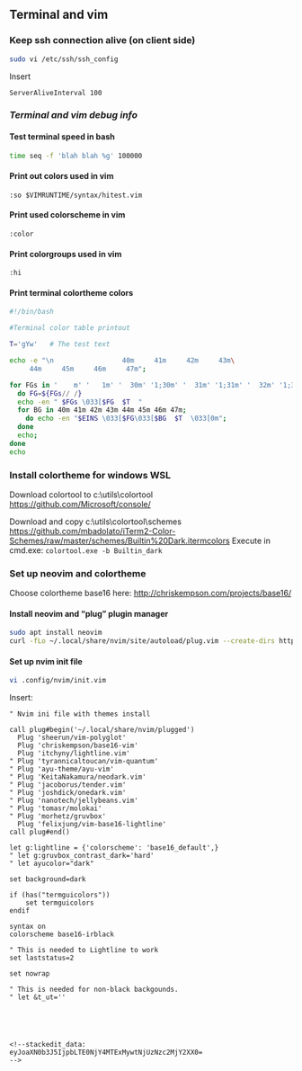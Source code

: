 
## Terminal and vim

### Keep ssh connection alive (on client side)
``` Bash
sudo vi /etc/ssh/ssh_config
```
Insert
```
ServerAliveInterval 100
```

### _Terminal and vim debug info_
#### Test terminal speed in bash
``` Bash
time seq -f 'blah blah %g' 100000
```
#### Print out colors used in vim
``` vim
:so $VIMRUNTIME/syntax/hitest.vim
```
#### Print used colorscheme in vim
``` vim
:color
```
#### Print colorgroups used in vim
``` vim
:hi
```
#### Print terminal  colortheme colors
``` Bash
#!/bin/bash

#Terminal color table printout

T='gYw'   # The test text

echo -e "\n                 40m     41m     42m     43m\
     44m     45m     46m     47m";

for FGs in '    m' '   1m' '  30m' '1;30m' '  31m' '1;31m' '  32m' '1;32m' '  33m' '1;33m' '  34m' '1;34m' '  35m' '1;35m'  '  36m' '1;36m' '  37m' '1;37m';
  do FG=${FGs// /}
  echo -en " $FGs \033[$FG  $T  "
  for BG in 40m 41m 42m 43m 44m 45m 46m 47m;
    do echo -en "$EINS \033[$FG\033[$BG  $T  \033[0m";
  done
  echo;
done
echo
```
### Install colortheme for windows WSL
Download colortool to c:\utils\colortool
https://github.com/Microsoft/console/

Download and copy c:\utils\colortool\schemes
https://github.com/mbadolato/iTerm2-Color-Schemes/raw/master/schemes/Builtin%20Dark.itermcolors
Execute in cmd.exe:
```colortool.exe -b Builtin_dark```

### Set up neovim and colortheme
Choose colortheme base16 here:
http://chriskempson.com/projects/base16/
#### Install neovim and  “plug” plugin manager
``` Bash
sudo apt install neovim
curl -fLo ~/.local/share/nvim/site/autoload/plug.vim --create-dirs https://raw.githubusercontent.com/junegunn/vim-plug/master/plug.vim
```
#### Set up nvim init file

```Bash
vi .config/nvim/init.vim
```
Insert:
``` vim
" Nvim ini file with themes install

call plug#begin('~/.local/share/nvim/plugged')
  Plug 'sheerun/vim-polyglot'
  Plug 'chriskempson/base16-vim'
  Plug 'itchyny/lightline.vim'
" Plug 'tyrannicaltoucan/vim-quantum'
" Plug 'ayu-theme/ayu-vim'
" Plug 'KeitaNakamura/neodark.vim'
" Plug 'jacoborus/tender.vim'
" Plug 'joshdick/onedark.vim'
" Plug 'nanotech/jellybeans.vim'
" Plug 'tomasr/molokai'
" Plug 'morhetz/gruvbox'
  Plug 'felixjung/vim-base16-lightline'
call plug#end()

let g:lightline = {'colorscheme': 'base16_default',}
" let g:gruvbox_contrast_dark='hard'
" let ayucolor="dark"
                                                                                                                                                                                                               set background=dark
                                                                                                                                                                                                                                                                                                                 if (has("termguicolors"))
    set termguicolors
endif
                                                                                                                                                                                                               syntax on
colorscheme base16-irblack
                                                                                                                                                                                                               " This is needed to Lightline to work
set laststatus=2
                                                                                                                                                                                                               set nowrap
                                                                                                                                                                                                               " This is needed for non-black backgounds.
" let &t_ut=''





<!--stackedit_data:
eyJoaXN0b3J5IjpbLTE0NjY4MTExMywtNjUzNzc2MjY2XX0=
-->